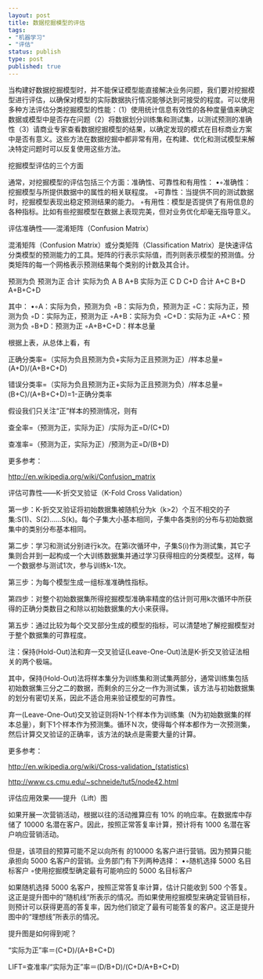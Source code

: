 ```yaml
--- 
layout: post
title: 数据挖掘模型的评估
tags: 
- "机器学习"
- "评估"
status: publish
type: post
published: true
---
```

当构建好数据挖掘模型时，并不能保证模型能直接解决业务问题，我们要对挖掘模型进行评估，以确保对模型的实际数据执行情况能够达到可接受的程度。可以使用多种方法评估分类挖掘模型的性能：（1）使用统计信息有效性的各种度量值来确定数据或模型中是否存在问题（2）将数据划分训练集和测试集，以测试预测的准确性（3）请商业专家查看数据挖掘模型的结果，以确定发现的模式在目标商业方案中是否有意义。这些方法在数据挖掘中都非常有用，在构建、优化和测试模型来解决特定问题时可以反复使用这些方法。

挖掘模型评估的三个方面

通常，对挖掘模型的评估包括三个方面：准确性、可靠性和有用性：
•◦准确性：挖掘模型与所提供数据中的属性的相关联程度。
◦可靠性：当提供不同的测试数据时，挖掘模型表现出稳定预测结果的能力。
◦有用性：模型是否提供了有用信息的各种指标。比如有些挖掘模型在数据上表现完美，但对业务优化却毫无指导意义。


评估准确性——混淆矩阵（Confusion Matrix）

混淆矩阵（Confusion Matrix）或分类矩阵（Classification Matrix）是快速评估分类模型的预测能力的工具。矩阵的行表示实际值，而列则表示模型的预测值。分类矩阵的每一个网格表示预测结果每个类别的计数及其合计。

 预测为负 预测为正 合计 
实际为负 A B A+B 
实际为正 C D C+D 
合计 A+C B+D A+B+C+D 

其中：
•◦A：实际为负，预测为负
◦B：实际为负，预测为正
◦C：实际为正，预测为负
◦D：实际为正，预测为正
◦A+B：实际为负
◦C+D：实际为正
◦A+C：预测为负
◦B+D：预测为正
◦A+B+C+D：样本总量


根据上表，从总体上看，有

正确分类率=（实际为负且预测为负+实际为正且预测为正）/样本总量=(A+D)/(A+B+C+D)

错误分类率=（实际为负且预测为正+实际为正且预测为负）/样本总量=(B+C)/(A+B+C+D)=1-正确分类率

假设我们只关注“正”样本的预测情况，则有

查全率=（预测为正，实际为正）/实际为正=D/(C+D)

查准率=（预测为正，实际为正）/预测为正=D/(B+D)

更多参考：

http://en.wikipedia.org/wiki/Confusion_matrix

评估可靠性——K-折交叉验证（K-Fold Cross Validation）

第一步：K-折交叉验证将初始数据集被随机分为k（k>2）个互不相交的子集:S(1)、S(2)……S(k)。每个子集大小基本相同，子集中各类别的分布与初始数据集中的类别分布基本相同。

第二步：学习和测试分别进行k次。在第i次循环中，子集S(i)作为测试集，其它子集则合并到一起构成一个大训练数据集并通过学习获得相应的分类模型。这样，每一个数据参与测试1次，参与训练k-1次。

第三步：为每个模型生成一组标准准确性指标。

第四步：对整个初始数据集所得挖掘模型准确率精度的估计则可用k次循环中所获得的正确分类数目之和除以初始数据集的大小来获得。

第五步：通过比较为每个交叉部分生成的模型的指标，可以清楚地了解挖掘模型对于整个数据集的可靠程度。

注：保持(Hold-Out)法和弃一交叉验证(Leave-One-Out)法是K-折交叉验证法相关的两个极端。

其中，保持(Hold-Out)法将样本集分为训练集和测试集两部分，通常训练集包括初始数据集三分之二的数据，而剩余的三分之一作为测试集，该方法与初始数据集的划分有密切关系，因此不适合用来验证模型的可靠性。

弃一(Leave-One-Out)交叉验证则将N-1个样本作为训练集（N为初始数据集的样本总量），剩下1个样本作为预测集。循环Ｎ次，使得每个样本都作为一次预测集，然后计算交叉验证的正确率，该方法的缺点是需要大量的计算。

更多参考：

http://en.wikipedia.org/wiki/Cross-validation_(statistics)

http://www.cs.cmu.edu/~schneide/tut5/node42.html

评估应用效果——提升（Lift）图

如果开展一次营销活动，根据以往的活动推算应有 10% 的响应率。在数据库中存储了 10000 名潜在客户。因此，按照正常答复率计算，预计将有 1000 名潜在客户响应营销活动。

但是，该项目的预算可能不足以向所有 的10000 名客户进行营销。因为预算只能承担向 5000 名客户的营销。业务部门有下列两种选择：
•◦随机选择 5000 名目标客户
◦使用挖掘模型确定最有可能响应的 5000 名目标客户


如果随机选择 5000 名客户，按照正常答复率计算，估计只能收到 500 个答复。这正是提升图中的“随机线“所表示的情况。而如果使用挖掘模型来确定营销目标，则预计可以获得更高的答复率，因为他们锁定了最有可能答复的客户。这正是提升图中的“理想线”所表示的情况。

提升图是如何得到呢？

“实际为正”率＝(C+D)/(A+B+C+D)

LIFT=查准率/“实际为正”率＝(D/B+D)/(C+D/A+B+C+D)

